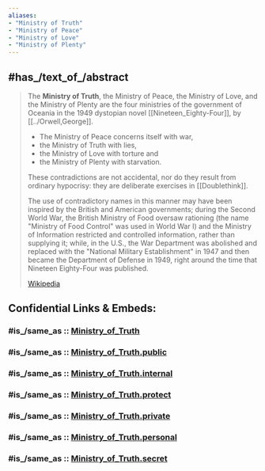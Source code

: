 ```yaml
---
aliases:
- "Ministry of Truth"
- "Ministry of Peace"
- "Ministry of Love"
- "Ministry of Plenty"
---
```


## #has_/text_of_/abstract 

> The **Ministry of Truth**, the Ministry of Peace, the Ministry of Love, and the Ministry of Plenty 
> are the four ministries of the government of Oceania 
> in the 1949 dystopian novel [[Nineteen_Eighty-Four]], by [[../Orwell,George]].
>
> - The Ministry of Peace concerns itself with war, 
> - the Ministry of Truth with lies, 
> - the Ministry of Love with torture and 
> - the Ministry of Plenty with starvation. 
> 
> These contradictions are not accidental, nor do they result from ordinary hypocrisy: 
> they are deliberate exercises in [[Doublethink]].
>
> The use of contradictory names in this manner 
> may have been inspired by the British and American governments; during the Second World War, 
> the British Ministry of Food oversaw rationing (the name "Ministry of Food Control" was used in World War I) 
> and the Ministry of Information restricted and controlled information, rather than supplying it; 
> while, in the U.S., the War Department was abolished 
> and replaced with the "National Military Establishment" in 1947 
> and then became the Department of Defense in 1949, 
> right around the time that Nineteen Eighty-Four was published.
>
> [Wikipedia](https://en.wikipedia.org/wiki/Ministries%20in%20Nineteen%20Eighty-Four)


## Confidential Links & Embeds: 

### #is_/same_as :: [Ministry_of_Truth](/_Standards/Society/Communication/Media/Writing/Book/Author/Orwell,George/Ministry_of_Truth.md) 

### #is_/same_as :: [Ministry_of_Truth.public](/_public/Society/Communication/Media/Writing/Book/Author/Orwell,George/Ministry_of_Truth.public.md) 

### #is_/same_as :: [Ministry_of_Truth.internal](/_internal/Society/Communication/Media/Writing/Book/Author/Orwell,George/Ministry_of_Truth.internal.md) 

### #is_/same_as :: [Ministry_of_Truth.protect](/_protect/Society/Communication/Media/Writing/Book/Author/Orwell,George/Ministry_of_Truth.protect.md) 

### #is_/same_as :: [Ministry_of_Truth.private](/_private/Society/Communication/Media/Writing/Book/Author/Orwell,George/Ministry_of_Truth.private.md) 

### #is_/same_as :: [Ministry_of_Truth.personal](/_personal/Society/Communication/Media/Writing/Book/Author/Orwell,George/Ministry_of_Truth.personal.md) 

### #is_/same_as :: [Ministry_of_Truth.secret](/_secret/Society/Communication/Media/Writing/Book/Author/Orwell,George/Ministry_of_Truth.secret.md)

